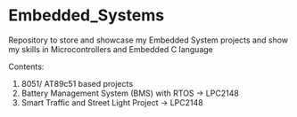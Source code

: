 # Embedded_Systems
Repository to store and showcase my Embedded System projects and show my skills in Microcontrollers and Embedded C language 

Contents:
1. 8051/ AT89c51 based projects
2. Battery Management System (BMS) with RTOS -> LPC2148
3. Smart Traffic and Street Light Project  -> LPC2148

